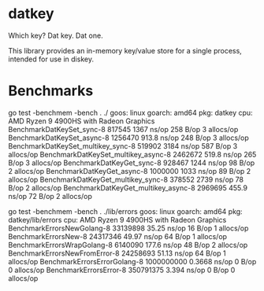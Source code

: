# datkey

Which key? Dat key. Dat one.

This library provides an in-memory key/value store for a single process, intended for use in diskey.

# Benchmarks

go test -benchmem -bench . ./
goos: linux
goarch: amd64
pkg: datkey
cpu: AMD Ryzen 9 4900HS with Radeon Graphics         
BenchmarkDatKeySet_sync-8                 817545              1367 ns/op             258 B/op          3 allocs/op
BenchmarkDatKeySet_async-8               1256470               913.8 ns/op           248 B/op          3 allocs/op
BenchmarkDatKeySet_multikey_sync-8        519902              3184 ns/op             587 B/op          3 allocs/op
BenchmarkDatKeySet_multikey_async-8      2462672               519.8 ns/op           265 B/op          3 allocs/op
BenchmarkDatKeyGet_sync-8                 928467              1244 ns/op              98 B/op          2 allocs/op
BenchmarkDatKeyGet_async-8               1000000              1033 ns/op              89 B/op          2 allocs/op
BenchmarkDatKeyGet_multikey_sync-8        378552              2739 ns/op              78 B/op          2 allocs/op
BenchmarkDatKeyGet_multikey_async-8      2969695               455.9 ns/op            72 B/op          2 allocs/op

go test -benchmem -bench . ./lib/errors
goos: linux
goarch: amd64
pkg: datkey/lib/errors
cpu: AMD Ryzen 9 4900HS with Radeon Graphics         
BenchmarkErrorsNewGolang-8              33139898                35.25 ns/op           16 B/op          1 allocs/op
BenchmarkErrorsNew-8                    24317346                49.97 ns/op           64 B/op          1 allocs/op
BenchmarkErrorsWrapGolang-8              6140090               177.6 ns/op            48 B/op          2 allocs/op
BenchmarkErrorsNewFromError-8           24258693                51.13 ns/op           64 B/op          1 allocs/op
BenchmarkErrorsErrorGolang-8            1000000000               0.3668 ns/op          0 B/op          0 allocs/op
BenchmarkErrorsError-8                  350791375                3.394 ns/op           0 B/op          0 allocs/op
